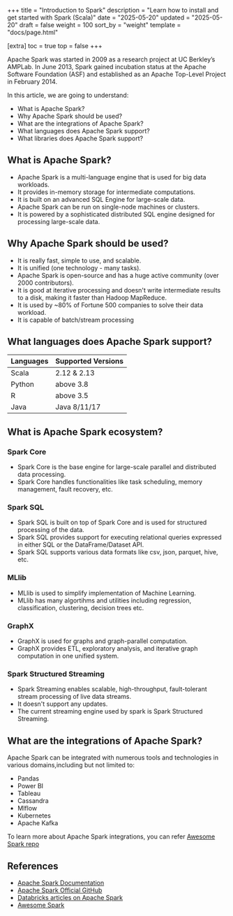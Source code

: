 +++
title = "Introduction to Spark"
description = "Learn how to install and get started with Spark (Scala)"
date = "2025-05-20"
updated = "2025-05-20"
draft = false
weight = 100 
sort_by = "weight"
template = "docs/page.html"

[extra]
toc = true
top = false 
+++


Apache Spark was started in 2009 as a research project at UC Berkley’s AMPLab.
In June 2013, Spark gained incubation status at the Apache Software Foundation (ASF) and established as an Apache Top-Level Project in February 2014.

In this article, we are going to understand:
- What is Apache Spark?
- Why Apache Spark should be used?
- What are the integrations of Apache Spark?
- What languages does Apache Spark support?
- What libraries does Apache Spark support?


## What is Apache Spark?
- Apache Spark is a multi-language engine that is used for big data workloads.
- It provides in-memory storage for intermediate computations.
- It is built on an advanced SQL Engine for large-scale data. 
- Apache Spark can be run on single-node machines or clusters.
- It is powered by a sophisticated distributed SQL engine designed for processing large-scale data.


## Why Apache Spark should be used?
- It is really fast, simple to use, and scalable.
- It is unified (one technology - many tasks).
- Apache Spark is open-source and has a huge active community (over 2000 contributors).
- It is good at iterative processing and doesn't write intermediate results to a disk, making it faster than Hadoop MapReduce.
- It is used by ~80% of Fortune 500 companies to solve their data workload.
- It is capable of batch/stream processing


## What languages does Apache Spark support?
| Languages | Supported Versions |
|:----------|:-------------------|
| Scala     | 2.12 & 2.13        |
| Python    | above 3.8          |
| R         | above 3.5          |
| Java      | Java 8/11/17       |


## What is Apache Spark ecosystem?

### Spark Core 
- Spark Core is the base engine for large-scale parallel and distributed data processing.
- Spark Core handles functionalities like task scheduling, memory management, fault recovery, etc.

### Spark SQL 
- Spark SQL is built on top of Spark Core and is used for structured  processing of the data.
- Spark SQL provides support for executing relational queries expressed in either SQL or the DataFrame/Dataset API.
- Spark SQL supports various data formats like csv, json, parquet, hive, etc.

### MLlib 
- MLlib is used to simplify implementation of Machine Learning.
- MLlib has many algortihms and utilities including regression, classification, clustering, decision trees etc.

### GraphX 
- GraphX is used for graphs and graph-parallel computation.
- GraphX provides ETL, exploratory analysis, and iterative graph computation in one unified system.

### Spark Structured Streaming 
- Spark Streaming enables scalable, high-throughput, fault-tolerant stream processing of live data streams.
- It doesn't support any updates.
- The current streaming engine used by spark is Spark Structured Streaming.


## What are the integrations of Apache Spark?
Apache Spark can be integrated with numerous tools and technologies in various domains,including but not limited to:
- Pandas
- Power BI
- Tableau
- Cassandra
- Mlflow
- Kubernetes
- Apache Kafka

To learn more about Apache Spark integrations, you can refer [Awesome Spark repo](https://github.com/awesome-spark/awesome-spark)



## References
- [Apache Spark Documentation](https://spark.apache.org/)
- [Apache Spark Official GitHub](https://github.com/apache/spark)
- [Databricks articles on Apache Spark](https://www.databricks.com/spark/getting-started-with-apache-spark)
- [Awesome Spark](https://github.com/awesome-spark/awesome-spark)
